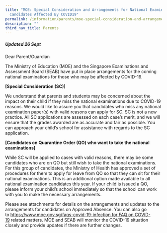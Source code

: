 ```yaml
---
title: "MOE: Special Consideration and Arrangements for National Examination
  Candidates Affected By COVID19"
permalink: /information/parents/moe-special-consideration-and-arrangements-for-national-examination-candidates
description: ""
third_nav_title: Parents
---
```

##### Updated 26 Sept

Dear Parent/Guardian

The Ministry of Education (MOE) and the Singapore Examinations and Assessment Board (SEAB) have put in place arrangements for the coming national examinations for those who may be affected by COVID-19. 

**[Special Consideration (SC)]**

We understand that parents and students may be concerned about the impact on their child if they miss the national examinations due to COVID-19 reasons. We would like to assure you that candidates who miss any national examination paper(s) with valid reasons can apply for SC. SC is not a new practice. All SC applications are assessed on each case’s merit, and we will ensure that the grades awarded are as accurate and fair as possible. You can approach your child’s school for assistance with regards to the SC application.

**\[Candidates on Quarantine Order (QO) who want to take the national examinations\]**

While SC will be applied to cases with valid reasons, there may be some candidates who are on QO but still wish to take the national examinations. For this group of candidates, the Ministry of Health has approved a set of procedures for them to apply for leave from QO so that they can sit for their national examinations. This is an additional option made available to all national examination candidates this year. If your child is issued a QO, please inform your child’s school immediately so that the school can work with you to make the necessary arrangements.

Please see attachments for details on the arrangements and updates to the arrangements for candidates on Approved Absence. You can also go to [https://www.moe.gov.sg/faqs-covid-19-infection for FAQ on COVID-19](https://www.moe.gov.sg/faqs-covid-19-infection%20for%20FAQ%20on%20COVID-19) related matters. MOE and SEAB will monitor the COVID-19 situation closely and provide updates if there are further changes.